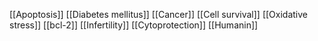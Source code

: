 [[Apoptosis]]
[[Diabetes mellitus]]
[[Cancer]]
[[Cell survival]]
[[Oxidative stress]]
[[bcl-2]]
[[Infertility]]
[[Cytoprotection]]
[[Humanin]]
